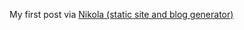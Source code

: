 <!-- 
.. title: Hello World!
.. slug: hello-world
.. date: 2013/02/25 05:00:25 PM UTC+03:00
.. tags: test 
.. link: 
.. description: a test post via Nikola 
-->

My first post via [Nikola (static site and blog generator)](http://nikola.ralsina.com.ar/)

